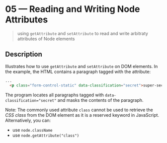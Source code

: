 # 05 &mdash; Reading and Writing Node Attributes
> using `getAttribute` and `setAttribute` to read and write arbitraty attributes of Node elements

## Description

Illustrates how to use `getAttribute` and `setAttribute` on DOM elements.
In the example, the HTML contains a paragraph tagged with the attribute:
```html
...
  <p class="form-control-static" data-classification="secret">super-secret-password</p>
```

The program locates all paragraphs tagged with `data-classification="secret"` and masks the contents of the paragraph.

Note:
The commonly used attribute `class` cannot be used to retrieve the *CSS class* from the DOM element as it is a reserved keyword in JavaScript. Alternatively, you can:
+ use `node.className`
+ use `node.getAttribute("class")`
